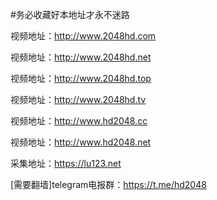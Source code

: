 #务必收藏好本地址才永不迷路


视频地址：http://www.2048hd.com

视频地址：http://www.2048hd.net

视频地址：http://www.2048hd.top

视频地址：http://www.2048hd.tv

视频地址：http://www.hd2048.cc

视频地址：http://www.hd2048.net

采集地址：https://lu123.net


[需要翻墙]telegram电报群：https://t.me/hd2048
